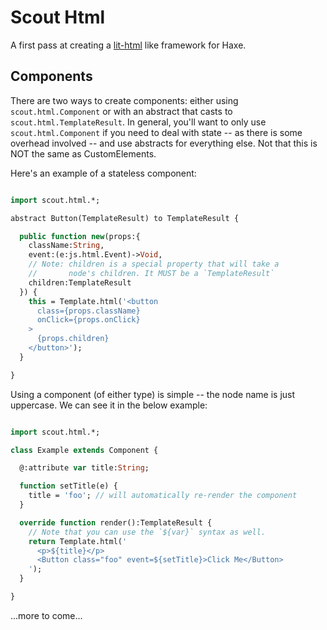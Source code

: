 Scout Html
==========

A first pass at creating a [lit-html](https://github.com/Polymer/lit-html) like
framework for Haxe.

Components
----------

There are two ways to create components: either using `scout.html.Component` or with an abstract that casts to `scout.html.TemplateResult`. In general, you'll want to only use `scout.html.Component` if you need to deal with state -- as there is some overhead involved -- and use abstracts for everything else. Not that this is NOT the same as CustomElements.

Here's an example of a stateless component:

```haxe

import scout.html.*;

abstract Button(TemplateResult) to TemplateResult {

  public function new(props:{
    className:String,
    event:(e:js.html.Event)->Void,
    // Note: children is a special property that will take a
    //       node's children. It MUST be a `TemplateResult`
    children:TemplateResult
  }) {
    this = Template.html('<button 
      class={props.className}
      onClick={props.onClick}
    >
      {props.children}
    </button>');
  }

}

```

Using a component (of either type) is simple -- the node name is just uppercase. We can see it in the below example:

```haxe

import scout.html.*;

class Example extends Component {

  @:attribute var title:String; 

  function setTitle(e) {
    title = 'foo'; // will automatically re-render the component
  }

  override function render():TemplateResult {
    // Note that you can use the `${var}` syntax as well.
    return Template.html('
      <p>${title}</p>
      <Button class="foo" event=${setTitle}>Click Me</Button>
    ');
  }

} 

```

...more to come...
